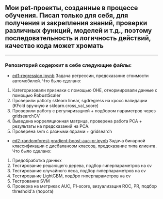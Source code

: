 ## Мои pet-проекты, созданные в процессе обучения. Писал только для себя, для получения и закрепления знаний, проверки различных функций, моделей и т.д., поэтому последовательность и логичность действий, качество кода может хромать 
___
### Репозиторий содержит в себе следующие файлы:
- [ed1-regression.ipynb](https://github.com/miglss/pet-projects/blob/main/ed1-regression.ipynb) Задача регрессии, предсказание стоимости автомобилей. 
Что было сделано:
1. Категоризовали признаки с помощью OHE, отнормировали данные с помощью RobustScaler
2. Проверили работу sklearn linear, sgdregress на кросс валидации (KFold вручную и sklearn.cross_val_score)
3. Проверили работу с регуляризацией + подбором параметров через gridsearchCV
4. Выведена корреляционная матрица, проверена работа PCA + результаты на предсказаний на PCA.
5. Проверена svm с разными ядрами + gridsearch
- [ed2-randomforest-gradient-boost-auc-pr.ipynb](https://github.com/miglss/pet-projects/blob/main/ed2-randomforest-gradient-boost-auc-pr.ipynb) Задача бинарной классификации с дисбалансом классов, предсказание типа клиента.
Что было сделано:
1. Предобработка данных
2. Тестирование решающего дерева, подбор гиперпараметров на cv
3. Тестирование случайного леса, подбор гиперпараметров на cv
4. Тестирование LightGBM, подбро гиперпараметров на cv
5. Тестрование SVM
6. Проверка на метриках AUC, F1-score, визуализация ROC, PR, подбор threshold'а (порога)
